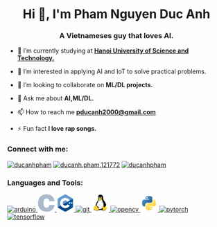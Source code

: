 <h1 align="center">Hi 👋, I'm Pham Nguyen Duc Anh</h1>
<h3 align="center">A Vietnameses guy that loves AI.</h3>

- 🔭 I’m currently studying at **[Hanoi University of Science and Technology.](https://www.hust.edu.vn)**

- 🌱 I’m interested in applying AI and IoT to solve practical problems.

- 👯 I’m looking to collaborate on **ML/DL projects.**

- 💬 Ask me about **AI,ML/DL.**

- 📫 How to reach me **pducanh2000@gmail.com**

- ⚡ Fun fact **I love rap songs.**

<h3 align="left">Connect with me:</h3>
<p align="left">
<a href="https://kaggle.com/ducanhpham" target="blank"><img align="center" src="https://cdn.jsdelivr.net/npm/simple-icons@3.0.1/icons/kaggle.svg" alt="ducanhpham" height="30" width="40" /></a>
<a href="https://fb.com/ducanh.pham.121772" target="blank"><img align="center" src="https://cdn.jsdelivr.net/npm/simple-icons@3.0.1/icons/facebook.svg" alt="ducanh.pham.121772" height="30" width="40" /></a>
<a href="https://codeforces.com/profile/ducanhpham" target="blank"><img align="center" src="https://cdn.jsdelivr.net/npm/simple-icons@3.0.1/icons/codeforces.svg" alt="ducanhpham" height="30" width="40" /></a>
</p>

<h3 align="left">Languages and Tools:</h3>
<p align="left"> <a href="https://www.arduino.cc/" target="_blank"> <img src="https://cdn.worldvectorlogo.com/logos/arduino-1.svg" alt="arduino" width="40" height="40"/> </a> <a href="https://www.cprogramming.com/" target="_blank"> <img src="https://raw.githubusercontent.com/devicons/devicon/master/icons/c/c-original.svg" alt="c" width="40" height="40"/> </a> <a href="https://www.w3schools.com/cpp/" target="_blank"> <img src="https://raw.githubusercontent.com/devicons/devicon/master/icons/cplusplus/cplusplus-original.svg" alt="cplusplus" width="40" height="40"/> </a> <a href="https://git-scm.com/" target="_blank"> <img src="https://www.vectorlogo.zone/logos/git-scm/git-scm-icon.svg" alt="git" width="40" height="40"/> </a> <a href="https://www.linux.org/" target="_blank"> <img src="https://raw.githubusercontent.com/devicons/devicon/master/icons/linux/linux-original.svg" alt="linux" width="40" height="40"/> </a> <a href="https://opencv.org/" target="_blank"> <img src="https://www.vectorlogo.zone/logos/opencv/opencv-icon.svg" alt="opencv" width="40" height="40"/> </a> <a href="https://www.python.org" target="_blank"> <img src="https://raw.githubusercontent.com/devicons/devicon/master/icons/python/python-original.svg" alt="python" width="40" height="40"/> </a> <a href="https://pytorch.org/" target="_blank"> <img src="https://www.vectorlogo.zone/logos/pytorch/pytorch-icon.svg" alt="pytorch" width="40" height="40"/> </a> <a href="https://www.tensorflow.org" target="_blank"> <img src="https://www.vectorlogo.zone/logos/tensorflow/tensorflow-icon.svg" alt="tensorflow" width="40" height="40"/> </a> </p>

